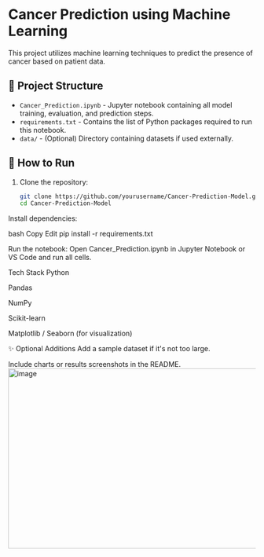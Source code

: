 
# Cancer Prediction using Machine Learning

This project utilizes machine learning techniques to predict the presence of cancer based on patient data.

## 📁 Project Structure

- `Cancer_Prediction.ipynb` - Jupyter notebook containing all model training, evaluation, and prediction steps.
- `requirements.txt` - Contains the list of Python packages required to run this notebook.
- `data/` - (Optional) Directory containing datasets if used externally.

## 🚀 How to Run

1. Clone the repository:
   ```bash
   git clone https://github.com/yourusername/Cancer-Prediction-Model.git
   cd Cancer-Prediction-Model

 Install dependencies:

bash
Copy
Edit
pip install -r requirements.txt

Run the notebook:
Open Cancer_Prediction.ipynb in Jupyter Notebook or VS Code and run all cells.

Tech Stack
Python

Pandas

NumPy

Scikit-learn

Matplotlib / Seaborn (for visualization)

✨ Optional Additions
Add a sample dataset if it's not too large.

Include charts or results screenshots in the README.
<img width="550" height="367" alt="image" src="https://github.com/user-attachments/assets/1696a730-c8dc-48b8-a66a-2a3f0498965f" />





